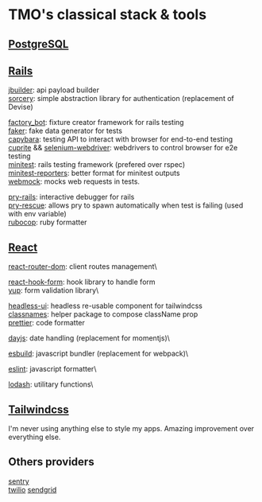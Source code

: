 # TMO's classical stack & tools

## [PostgreSQL](https://www.postgresql.org/)

## [Rails](https://rubyonrails.org/)

[jbuilder](https://github.com/rails/jbuilder): api payload builder\
[sorcery](https://github.com/Sorcery/sorcery): simple abstraction library for authentication (replacement of Devise)

[factory_bot](https://github.com/thoughtbot/factory_bot_rails): fixture creator framework for rails testing\
[faker](https://github.com/faker-ruby/faker): fake data generator for tests\
[capybara](https://github.com/teamcapybara/capybara): testing API to interact with browser for end-to-end testing\
[cuprite](https://github.com/rubycdp/cuprite) && [selenium-webdriver](https://github.com/SeleniumHQ/selenium/wiki/Ruby-Bindings): webdrivers to control browser for e2e testing\
[minitest](https://github.com/minitest/minitest): rails testing framework (prefered over rspec)\
[minitest-reporters](https://github.com/minitest-reporters/minitest-reporters): better format for minitest outputs\
[webmock](https://github.com/bblimke/webmock): mocks web requests in tests.

[pry-rails](https://github.com/pry/pry-rails): interactive debugger for rails\
[pry-rescue](https://github.com/ConradIrwin/pry-rescue): allows pry to spawn automatically when test is failing (used with env variable)\
[rubocop](https://github.com/rubocop/rubocop): ruby formatter

## [React](https://reactjs.org/)

[react-router-dom](https://reactrouter.com/en/main): client routes management\

[react-hook-form](https://react-hook-form.com/): hook library to handle form\
[yup](https://github.com/jquense/yup): form validation library\

[headless-ui](https://headlessui.com/): headless re-usable component for tailwindcss\
[classnames](https://www.npmjs.com/package/classnames): helper package to compose className prop\
[prettier](https://prettier.io/): code formatter

[dayjs](https://day.js.org/): date handling (replacement for momentjs)\

[esbuild](https://esbuild.github.io/): javascript bundler (replacement for webpack)\

[eslint](https://eslint.org/): javascript formatter\

[lodash](https://lodash.com/): utilitary functions\

## [Tailwindcss](https://tailwindcss.com/)
I'm never using anything else to style my apps. Amazing improvement over everything else.

## Others providers

[sentry](https://sentry.io/welcome/)\
[twilio](https://github.com/twilio/twilio-ruby)
[sendgrid](https://sendgrid.com/)
